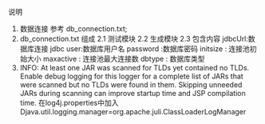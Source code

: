 说明
1. 数据连接
	参考 db_connection.txt;
2. db_connection.txt 组成
	2.1 测试模块
	2.2 生成模块
	2.3 包含内容
		jdbcUrl:数据库连接 jdbc
		user:数据库用户名
		password :数据库密码
		initsize : 连接池初始大小
		maxactive : 连接池最大连接数
		dbtype : 数据库类型
3. INFO: At least one JAR was scanned for TLDs yet contained no TLDs. Enable debug logging for this logger for a complete list of JARs that were scanned but no TLDs were found in them. Skipping unneeded JARs during scanning can improve startup time and JSP compilation time.
	在log4j.properties中加入
	Djava.util.logging.manager=org.apache.juli.ClassLoaderLogManager
